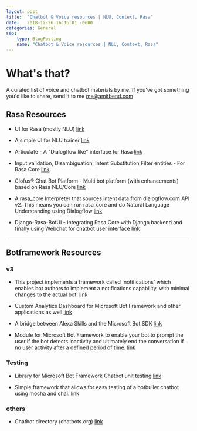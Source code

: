 ```yaml
---
layout: post
title:  "Chatbot & Voice resources | NLU, Context, Rasa"
date:   2018-12-26 16:16:01 -0600
categories: General
seo:
    type: BlogPosting
    name: "Chatbot & Voice resources | NLU, Context, Rasa"
---
```


# What's that?

A curated list of voice and chatbot materials by me.
If you've got something you'd like to share, send it to me me@amitbend.com


## Rasa Resources

* UI for Rasa (mostly NLU) 
[link](https://github.com/paschmann/rasa-ui)

* A simple UI for NLU trainer 
[link](https://github.com/RasaHQ/rasa-nlu-trainer)

* Articulate - A "Dialogflow like" interface for Rasa 
[link](https://github.com/samtecspg/articulate)

* Input validation, Disambiguation, Intent Substitution,Filter entities - For Rasa Core 
[link](https://github.com/mrbot-ai/rasa-addons)

* Clofus® Chat Bot Platform - Multi bot platform (with enhancements) based on Rasa NLU/Core
[link](https://github.com/clofus/clofus-chatbot)

* A rasa_core Interpreter that sources intent data from dialogflow.com API v2. This means you can run rasa_core and do Natural Language Understanding using Dialogflow
[link](https://github.com/m90/rasa-dialogflow-interpreter)

* Django-Rasa-BotUI - Integrating Rasa Core with Django backend and finally using Webchat for chatbot user interface
[link](https://github.com/Alexmhack/Django-Rasa-Bot)

___

## Botframework Resources

### v3

* This project implements a framework called 'notifications' which enables bot authors to implement a notifications capability, with minimal changes to the actual bot.
[link](https://github.com/CatalystCode/bot-notifications)

* Custom Analytics Dashboard for Microsoft Bot Framework and other applications as well
[link](https://github.com/Azure/ibex-dashboard)

* A bridge between Alexa Skills and the Microsoft Bot SDK
[link](https://github.com/CatalystCode/alexa-bridge)

* Module for Microsoft Bot Framework to enable your bot to prompt the user if the bot detects inactivity and ultimately end the conversation if no user activity after a defined period of time.
[link](https://www.npmjs.com/package/botbuilder-timeout)

### Testing 

* Library for Microsoft Bot Framework Chatbot unit testing
[link](https://github.com/gudwin/botbuilder-unit)

* Simple framework that allows for easy testing of a botbuiler chatbot using mocha and chai.
[link](https://github.com/microsoftly/BotTester)

### others

* Chatbot directory (chatbots.org)
[link](https://chatbots.org)